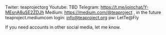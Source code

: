 Twiter: teaprojectorg
Youtube: TBD
Telegram: https://t.me/joinchat/Y-MEsnA8uSE2ZDJh
Medium: 	https://medium.com/@teaproject  , in the future teaproject.mediumcom  login: info@teaproject.org  pw: LetTe@Fly

If you need accounts in other social media, let me know.


